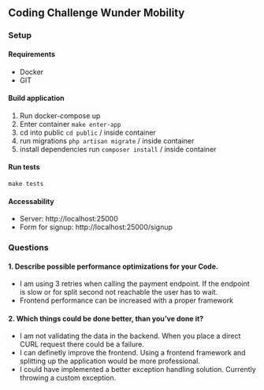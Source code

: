 ## Coding Challenge Wunder Mobility

### Setup

#### Requirements

- Docker
- GIT

#### Build application

1. Run docker-compose up
2. Enter container ```make enter-app```
3. cd into public ```cd public``` / inside container
4. run migrations ```php artisan migrate``` / inside container
5. install dependencies run ```composer install``` / inside container

#### Run tests

````make tests````

#### Accessability

- Server: http://localhost:25000
- Form for signup: http://localhost:25000/signup

### Questions

#### 1. Describe possible performance optimizations for your Code.

- I am using 3 retries when calling the payment endpoint. If the endpoint is slow or for split second not reachable the
  user has to wait.
- Frontend performance can be increased with a proper framework

#### 2. Which things could be done better, than you’ve done it?

- I am not validating the data in the backend. When you place a direct CURL request there could be a failure.
- I can definetly improve the frontend. Using a frontend framework and splitting up the application would be more
  professional.
- I could have implemented a better exception handling solution. Currently throwing a custom exception. 